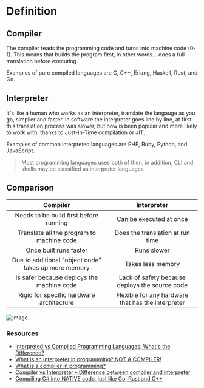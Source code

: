 # Definition
## Compiler
The compiler reads the programming code and turns into machine code (0-1). This means that builds the program first, in other words... does a full translation before executing.

Examples of pure compiled languages are C, C++, Erlang, Haskell, Rust, and Go.

## Interpreter
It's like a human who works as an interpreter, translate the langauge as you go, simplier and faster. In software the interpreter goes line by line, at first this translation process was slower, but now is been popular and more likely to work with, thanks to Just-In-Time compilation or JIT.

Examples of common interpreted languages are PHP, Ruby, Python, and JavaScript.

> Most programming languages uses both of then, in addition, CLI and shells may be classified as interpreter languages

## Comparison
|Compiler  | Interpreter|
|:--------:|:----------:|
|Needs to be build first before running | Can be executed at once |
|Translate all the program to machine code | Does the translation at run time |
|Once built runs faster | Runs slower |
|Due to additional "object code" takes up more memory | Takes less memory |
|Is safer because deploys the machine code | Lack of safety because deploys the source code |
|Rigid for specific hardware architecture | Flexible for any hardware that has the interpreter |

![image](https://www.guru99.com/images/1/053018_0616_CompilervsI1.png)

### Resources
* [Interpreted vs Compiled Programming Languages: What's the Difference?](https://www.freecodecamp.org/news/compiled-versus-interpreted-languages/)
* [What is an interpreter in programming? NOT A COMPILER!](https://www.youtube.com/watch?v=Zcopr8JZrpU&ab_channel=IAmDevGrant)
* [What is a compiler in programming?](https://www.youtube.com/watch?v=86wdJ1CJkmI&ab_channel=IAmDevGrant)
* [Compiler vs Interpreter – Difference between compiler and interpreter](https://codeforwin.org/fundamentals/compiler-vs-interpreter)
* [Compiling C# into NATIVE code, just like Go, Rust and C++](https://www.youtube.com/watch?v=sa3XsvSiMtk&ab_channel=NickChapsas)